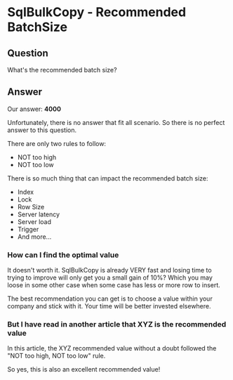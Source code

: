 # SqlBulkCopy - Recommended BatchSize

## Question
What's the recommended batch size?

## Answer
Our answer: **4000**

Unfortunately, there is no answer that fit all scenario. So there is no perfect answer to this question.

There are only two rules to follow:

- NOT too high
- NOT too low

There is so much thing that can impact the recommended batch size:

- Index
- Lock
- Row Size
- Server latency
- Server load
- Trigger
- And more...

### How can I find the optimal value
It doesn't worth it. SqlBulkCopy is already VERY fast and losing time to trying to improve will only get you a small gain of 10%? Which you may loose in some other case when some case has less or more row to insert.

The best recommendation you can get is to choose a value within your company and stick with it. Your time will be better invested elsewhere.

### But I have read in another article that XYZ is the recommended value
In this article, the XYZ recommended value without a doubt followed the "NOT too high, NOT too low" rule.

So yes, this is also an excellent recommended value!